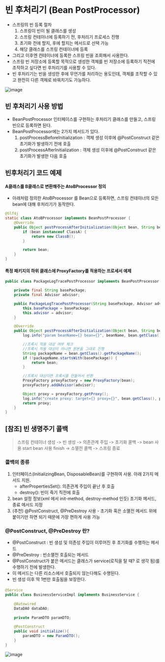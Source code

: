 # 빈 후처리기 (Bean PostProcessor)
 * 스프링의 빈 등록 절차
    1. 스프링이 빈이 될 클래스를 생성
    2. 스프링 컨테이너에 등록하기 전, 후처리기 프로세스 진행
    3. 초기화 전에 할지, 후에 할지는 메서드로 선택 가능
    4. 해당 클래스를 스프링 컨테이너에 등록
 * 그리고 이후엔 컨테이너에 등록한 스프링 빈을 조회해서 사용한다.
 * 스프링 빈 저장소에 등록할 목적으로 생성한 객체를 빈 저장소에 등록하기 직전에 조작하고 싶다면 빈 후처리기를 사용할 수 있다.
 * 빈 후처리기는 빈을 생성한 후에 무언가를 처리하는 용도인데, 객체를 조작할 수 있고 완전히 다른 객체로 바꿔치기도 가능하다.

![image](https://user-images.githubusercontent.com/48814463/207981280-23fe700e-c9b5-4a67-a67b-2e8f5d7445d1.png)


## 빈 후처리기 사용 방법
 * BeanPostProcessor 인터페이스를 구현하는 후처리기 클래스를 만들고, 스프링 빈으로 등록하면 된다.
 * BeanPostProcessor에는 2가지 메서드가 있다.
   1. postProcessBeforeInitialization : 객체 생성 이후에 @PostConstruct 같은 초기화가 발생하기 전에 호출
   2. postProcessAfterInitialization : 객체 생성 이후에 @PostConstruct 같은 초기화가 발생한 다음 호출

## 빈후처리기 코드 예제

#### A클래스를 B클래스로 변환해주는 AtoBProcessor 정의
 * 아래처럼 정의한 AtoBProcessor 를 Bean으로 등록하면, 스프링 컨테이너의 모든 bean에 대해 후처리기가 동작한다.
```java
@Slf4j
static class AtoBProcessor implements BeanPostProcessor {
    @Override
    public Object postProcessAfterInitialization(Object bean, String beanName) {
        if (bean instanceof ClassA) {
            return new ClassB();
        }

        return bean;
    }
}
```

#### 특정 패키지의 하위 클래스에 ProxyFactory를 적용하는 프로세서 예제

```java
public class PackageLogTracePostProcessor implements BeanPostProcessor {

    private final String basePackage;
    private final Advisor advisor;

    public PackageLogTracePostProcessor(String basePackage, Advisor advisor) {
        this.basePackage = basePackage;
        this.advisor = advisor;
    }

    @Override
    public Object postProcessAfterInitialization(Object bean, String beanName) throws BeansException {
        log.info("param beanName={} bean={}", beanName, bean.getClass());

        //프록시 적용 대상 여부 체크
        //프록시 적용 대상이 아니면 원본을 그대로 진행
        String packageName = bean.getClass().getPackageName();
        if (!packageName.startsWith(basePackage)) {
            return bean;
        }

        //프록시 대상이면 프록시를 만들어서 반환
        ProxyFactory proxyFactory = new ProxyFactory(bean);
        proxyFactory.addAdvisor(advisor);

        Object proxy = proxyFactory.getProxy();
        log.info("create proxy: target={} proxy={}", bean.getClass(), proxy.getClass());
        return proxy;
    }
}

```


## [참조] 빈 생명주기 콜백
#### 
> 스프링 컨테이너 생성 -> 빈 생성 -> 의존관계 주입 -> 초기화 콜백 -> bean 사용 start
> bean 사용 finish -> 소멸전 콜백 -> 스프링 종료

### 콜백의 종류
1. 인터페이스(InitializingBean, DisposableBean)를 구현하여 사용. 아래 2가지 메서드 지원.
    * afterPropertiesSet(): 의존관계 주입이 끝난 후 호출
    * destroy(): 빈이 죽기 직전에 호출
2. bean 설정 정보(xml 에서 init-method, destroy-method 인듯) 초기화 메서드, 종료 메서드 지정
3. (추천) @PostConstruct, @PreDestroy 사용 - 초기화 혹은 소멸전 메서드 위에 붙이기만 하면 되기 때문에 가장 편하게 사용 가능

### @PostConstruct, @PreDestroy 란?
 * @PostConstruct : 빈 생성 및 의존성 주입이 이루어진 후 초기화를 수행하는 메서드
 * @PreDestroy : 빈소멸전 호출되는 메서드
 * @PostConstruct가 붙은 메서드는 클래스가 service(로직을 탈 때? 로 생각 됨)를 수행하기 전에 발생한다.
 * 이 메서드는 다른 리소스에서 호출되지 않는다해도 수행된다.
 * 빈 생성 이후 딱 1번만 호출됨을 보장한다.


#### 
```java
@Service
public class BusinessServiceImpl implements BusinessService {
 
    @Autowired
    DataDAO dataDAO;
 
    private ParamDTO paramDTO;
 
    @PostConstruct
    public void initialize(){
        paramDTO = new ParamDTO();
    }
}

```

![image](https://user-images.githubusercontent.com/48814463/208243632-aa05c274-d777-4775-accf-92b2372ff269.png)


